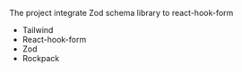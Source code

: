The project integrate Zod schema library to react-hook-form

- Tailwind
- React-hook-form
- Zod
- Rockpack
